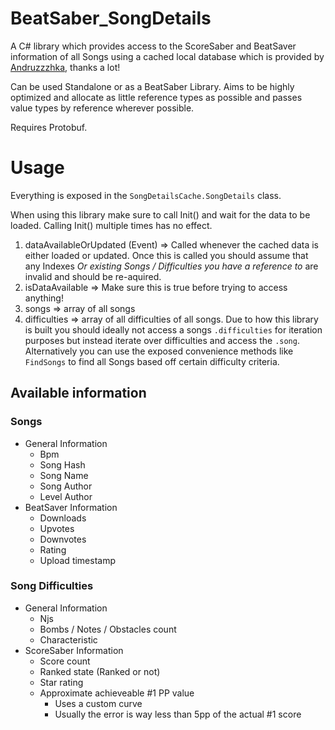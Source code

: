 # BeatSaber_SongDetails
A C# library which provides access to the ScoreSaber and BeatSaver information of all Songs using a cached local database which is provided by [Andruzzzhka](https://github.com/andruzzzhka/BeatSaberScrappedData), thanks a lot!

Can be used Standalone or as a BeatSaber Library. Aims to be highly optimized and allocate as little reference types as possible and passes value types by reference wherever possible.

Requires Protobuf.

# Usage

Everything is exposed in the `SongDetailsCache.SongDetails` class.

When using this library make sure to call Init() and wait for the data to be loaded. Calling Init() multiple times has no effect.

1. dataAvailableOrUpdated (Event) => Called whenever the cached data is either loaded or updated. Once this is called you should assume that any Indexes *Or existing Songs / Difficulties you have a reference to* are invalid and should be re-aquired.
3. isDataAvailable => Make sure this is true before trying to access anything!
2. songs => array of all songs
3. difficulties => array of all difficulties of all songs. Due to how this library is built you should ideally not access a songs `.difficulties` for iteration purposes but instead iterate over difficulties and access the `.song`. Alternatively you can use the exposed convenience methods like `FindSongs` to find all Songs based off certain difficulty criteria.

## Available information

### Songs
- General Information
	- Bpm
	- Song Hash
	- Song Name
	- Song Author
	- Level Author
- BeatSaver Information
	- Downloads
	- Upvotes
	- Downvotes
	- Rating
	- Upload timestamp

### Song Difficulties
- General Information
	- Njs
	- Bombs / Notes / Obstacles count
	- Characteristic
- ScoreSaber Information
	- Score count
	- Ranked state (Ranked or not)
	- Star rating
	- Approximate achieveable #1 PP value
		- Uses a custom curve
		- Usually the error is way less than 5pp of the actual #1 score